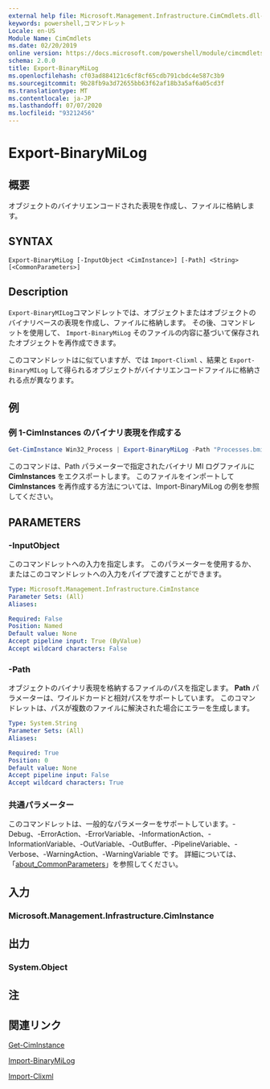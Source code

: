 ```yaml
---
external help file: Microsoft.Management.Infrastructure.CimCmdlets.dll-help.xml
keywords: powershell,コマンドレット
Locale: en-US
Module Name: CimCmdlets
ms.date: 02/20/2019
online version: https://docs.microsoft.com/powershell/module/cimcmdlets/export-binarymilog?WT.mc_id=ps-gethelp
schema: 2.0.0
title: Export-BinaryMiLog
ms.openlocfilehash: cf03ad884121c6cf8cf65cdb791cbdc4e587c3b9
ms.sourcegitcommit: 9b28fb9a3d72655bb63f62af18b3a5af6a05cd3f
ms.translationtype: MT
ms.contentlocale: ja-JP
ms.lasthandoff: 07/07/2020
ms.locfileid: "93212456"
---
```

# Export-BinaryMiLog

## 概要
オブジェクトのバイナリエンコードされた表現を作成し、ファイルに格納します。

## SYNTAX

```
Export-BinaryMiLog [-InputObject <CimInstance>] [-Path] <String> [<CommonParameters>]
```

## Description

`Export-BinaryMILog`コマンドレットでは、オブジェクトまたはオブジェクトのバイナリベースの表現を作成し、ファイルに格納します。 その後、コマンドレットを使用して、 `Import-BinaryMiLog` そのファイルの内容に基づいて保存されたオブジェクトを再作成できます。

このコマンドレットはに似ていますが、では `Import-Clixml` 、結果と `Export-BinaryMILog` して得られるオブジェクトがバイナリエンコードファイルに格納される点が異なります。

## 例

### 例 1-CimInstances のバイナリ表現を作成する

```powershell
Get-CimInstance Win32_Process | Export-BinaryMiLog -Path "Processes.bmil"
```

このコマンドは、Path パラメーターで指定されたバイナリ MI ログファイルに **CimInstances** をエクスポートします。 このファイルをインポートして **CimInstances** を再作成する方法については、Import-BinaryMiLog の例を参照してください。

## PARAMETERS

### -InputObject

このコマンドレットへの入力を指定します。 このパラメーターを使用するか、またはこのコマンドレットへの入力をパイプで渡すことができます。

```yaml
Type: Microsoft.Management.Infrastructure.CimInstance
Parameter Sets: (All)
Aliases:

Required: False
Position: Named
Default value: None
Accept pipeline input: True (ByValue)
Accept wildcard characters: False
```

### -Path

オブジェクトのバイナリ表現を格納するファイルのパスを指定します。 **Path** パラメーターは、ワイルドカードと相対パスをサポートしています。 このコマンドレットは、パスが複数のファイルに解決された場合にエラーを生成します。

```yaml
Type: System.String
Parameter Sets: (All)
Aliases:

Required: True
Position: 0
Default value: None
Accept pipeline input: False
Accept wildcard characters: True
```

### 共通パラメーター

このコマンドレットは、一般的なパラメーターをサポートしています。-Debug、-ErrorAction、-ErrorVariable、-InformationAction、-InformationVariable、-OutVariable、-OutBuffer、-PipelineVariable、-Verbose、-WarningAction、-WarningVariable です。 詳細については、「[about_CommonParameters](https://go.microsoft.com/fwlink/?LinkID=113216)」を参照してください。

## 入力

### Microsoft.Management.Infrastructure.CimInstance

## 出力

### System.Object

## 注

## 関連リンク

[Get-CimInstance](get-ciminstance.md)

[Import-BinaryMiLog](import-binarymilog.md)

[Import-Clixml](../microsoft.powershell.utility/import-clixml.md)
